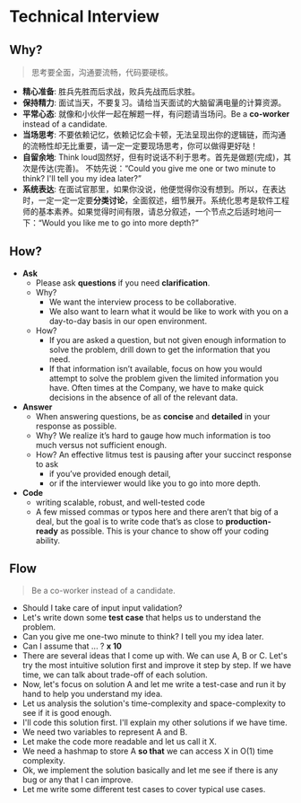 # Technical Interview 

## Why?

> 思考要全面，沟通要流畅，代码要硬核。

* **精心准备**: 胜兵先胜而后求战，败兵先战而后求胜。
* **保持精力**: 面试当天，不要复习。请给当天面试的大脑留满电量的计算资源。
* **平常心态**: 就像和小伙伴一起在解题一样，有问题请当场问。Be a **co-worker** instead of a candidate.
* **当场思考**: 不要依赖记忆，依赖记忆会卡顿，无法呈现出你的逻辑链，而沟通的流畅性却无比重要，请一定一定要现场思考，你可以做得更好哒！
* **自留余地**: Think loud固然好，但有时说话不利于思考。首先是做题(完成)，其次是传达(完善)。 不妨先说：“Could you give me one or two minute to think? I'll tell you my idea later?”
* **系统表达**: 在面试官那里，如果你没说，他便觉得你没有想到。所以，在表达时，一定一定一定要**分类讨论**，全面叙述，细节展开。系统化思考是软件工程师的基本素养。如果觉得时间有限，请总分叙述，一个节点之后适时地问一下：“Would you like me to go into more depth?”

## How?

- **Ask** 
	- Please ask **questions** if you need **clarification**.
	- Why? 
		- We want the interview process to be collaborative.
		- We also want to learn what it would be like to work with you on a day-to-day basis in our open environment.
	- How?
		-  If you are asked a question, but not given enough information to solve the problem, drill down to get the information that you need.
		-  If that information isn’t available, focus on how you would attempt to solve the problem given the limited information you have. Often times at the Company, we have to make quick decisions in the absence of all of the relevant data.
- **Answer**
	- When answering questions, be as **concise** and **detailed** in your response as possible.
	- Why? We realize it’s hard to gauge how much information is too much versus not sufficient enough. 
	- How? An effective litmus test is pausing after your succinct response to ask 
		- if you’ve provided enough detail, 
		- or if the interviewer would like you to go into more depth.
- **Code** 
	- writing scalable, robust, and well-tested code
	- A few missed commas or typos here and there aren’t that big of a deal, but the goal is to write code that’s as close to **production-ready** as possible. This is your chance to show off your coding ability.

		
## Flow 

> Be a co-worker instead of a candidate.

- Should I take care of input input validation?
- Let's write down some **test case** that helps us to understand the problem.
- Can you give me one-two minute to think? I tell you my idea later.
- Can I assume that ... ? **x 10**
- There are several ideas that I come up with. We can use A, B or C. Let's try the most intuitive solution first and improve it step by step. If we have time, we can talk about trade-off of each solution.
- Now, let's focus on solution A and let me write a test-case and run it by hand to help you understand my idea.
- Let us analysis the solution's time-complexity and space-complexity to see if it is good enough. 
- I'll code this solution first. I'll explain my other solutions if we have time.
- We need two variables to represent A and B. 
- Let make the code more readable and let us call it X.
- We need a hashmap to store A **so that** we can access X in O(1) time complexity.
- Ok, we implement the solution basically and let me see if there is any bug or any that I can improve.
- Let me write some different test cases to cover typical use cases. 